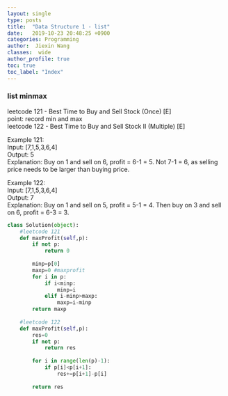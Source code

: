 ```yaml
---
layout: single
type: posts
title:  "Data Structure 1 - list"
date:   2019-10-23 20:48:25 +0900
categories: Programming
author:  Jiexin Wang
classes:  wide
author_profile: true
toc: true
toc_label: "Index"
---
```


### list minmax

leetcode 121 - Best Time to Buy and Sell Stock (Once) [E] <br/>
point: record min and max <br/>
leetcode 122 - Best Time to Buy and Sell Stock II (Multiple) [E] <br/>

Example 121: <br/>
Input: [7,1,5,3,6,4] <br/>
Output: 5 <br/>
Explanation: Buy on 1 and sell on 6, profit = 6-1 = 5. Not 7-1 = 6, as selling price needs to be larger than buying price. <br/>

Example 122: <br/>
Input: [7,1,5,3,6,4] <br/>
Output: 7 <br/>
Explanation: Buy on 1 and sell on 5, profit = 5-1 = 4. Then buy on 3 and sell on 6, profit = 6-3 = 3. <br/>

```python      
class Solution(object):
    #leetcode 121
    def maxProfit(self,p):
        if not p:
            return 0
            
        minp=p[0]
        maxp=0 #maxprofit
        for i in p:
            if i<minp:
                minp=i
            elif i-minp>maxp:
                maxp=i-minp
        return maxp 
        
    #leetcode 122
    def maxProfit(self,p):
        res=0
        if not p:
            return res
            
        for i in range(len(p)-1):
            if p[i]<p[i+1]:
                res+=p[i+1]-p[i]
                
        return res
```
